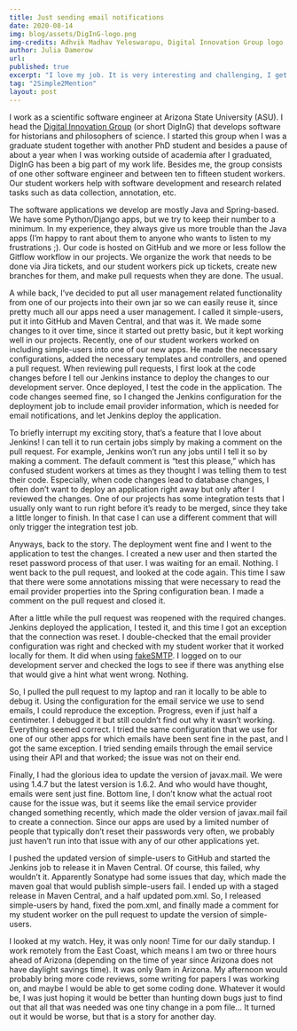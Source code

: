 ```yaml
---
title: Just sending email notifications
date: 2020-08-14
img: blog/assets/DigInG-logo.png
img-credits: Adhvik Madhav Yeleswarapu, Digital Innovation Group logo
author: Julia Damerow
url:
published: true
excerpt: "I love my job. It is very interesting and challenging, I get to learn new things all the time, and some semesters I teach, which I enjoy a lot. Some days, however, are like 2020, you just want them to end."
tag: "2Simple2Mention"
layout: post
---
```


I work as a scientific software engineer at Arizona State University (ASU). I head the [Digital Innovation Group](http://diging.asu.edu/) (or short DigInG) that develops software for historians and philosophers of science. I started this group when I was a graduate student together with another PhD student and besides a pause of about a year when I was working outside of academia after I graduated, DigInG has been a big part of my work life. Besides me, the group consists of one other software engineer and between ten to fifteen student workers. Our student workers help with software development and research related tasks such as data collection, annotation, etc.

The software applications we develop are mostly Java and Spring-based. We have some Python/Django apps, but we try to keep their number to a minimum. In my experience, they always give us more trouble than the Java apps (I’m happy to rant about them to anyone who wants to listen to my frustrations ;). Our code is hosted on GitHub and we more or less follow the Gitflow workflow in our projects. We organize the work that needs to be done via Jira tickets, and our student workers pick up tickets, create new branches for them, and make pull requests when they are done. The usual.

A while back, I’ve decided to put all user management related functionality from one of our projects into their own jar so we can easily reuse it, since pretty much all our apps need a user management. I called it simple-users, put it into GitHub and Maven Central, and that was it. We made some changes to it over time, since it started out pretty basic, but it kept working well in our projects. Recently, one of our student workers worked on including simple-users into one of our new apps. He made the necessary configurations, added the necessary templates and controllers, and opened a pull request. When reviewing pull requests, I first look at the code changes before I tell our Jenkins instance to deploy the changes to our development server. Once deployed, I test the code in the application. The code changes seemed fine, so I changed the Jenkins configuration for the deployment job to include email provider information, which is needed for email notifications, and let Jenkins deploy the application.

To briefly interrupt my exciting story, that’s a feature that I love about Jenkins! I can tell it to run certain jobs simply by making a comment on the pull request. For example, Jenkins won’t run any jobs until I tell it so by making a comment. The default comment is “test this please,” which has confused student workers at times as they thought I was telling them to test their code. Especially, when code changes lead to database changes, I often don’t want to deploy an application right away but only after I reviewed the changes. One of our projects has some integration tests that I usually only want to run right before it’s ready to be merged, since they take a little longer to finish. In that case I can use a different comment that will only trigger the integration test job.

Anyways, back to the story. The deployment went fine and I went to the application to test the changes. I created a new user and then started the reset password process of that user. I was waiting for an email. Nothing. I went back to the pull request, and looked at the code again. This time I saw that there were some annotations missing that were necessary to read the email provider properties into the Spring configuration bean. I made a comment on the pull request and closed it.

After a little while the pull request was reopened with the required changes. Jenkins deployed the application, I tested it, and this time I got an exception that the connection was reset. I double-checked that the email provider configuration was right and checked with my student worker that it worked locally for them. It did when using [fakeSMTP](http://nilhcem.com/FakeSMTP/). I logged on to our development server and checked the logs to see if there was anything else that would give a hint what went wrong. Nothing.

So, I pulled the pull request to my laptop and ran it locally to be able to debug it. Using the configuration for the email service we use to send emails, I could reproduce the exception. Progress, even if just half a centimeter. I debugged it but still couldn’t find out why it wasn’t working. Everything seemed correct. I tried the same configuration that we use for one of our other apps for which emails have been sent fine in the past, and I got the same exception. I tried sending emails through the email service using their API and that worked; the issue was not on their end.

Finally, I had the glorious idea to update the version of javax.mail. We were using 1.4.7 but the latest version is 1.6.2. And who would have thought, emails were sent just fine. Bottom line, I don’t know what the actual root cause for the issue was, but it seems like the email service provider changed something recently, which made the older version of javax.mail fail to create a connection. Since our apps are used by a limited number of people that typically don’t reset their passwords very often, we probably just haven’t run into that issue with any of our other applications yet.

I pushed the updated version of simple-users to GitHub and started the Jenkins job to release it in Maven Central. Of course, this failed, why wouldn’t it. Apparently Sonatype had some issues that day, which made the maven goal that would publish simple-users fail. I ended up with a staged release in Maven Central, and a half updated pom.xml. So, I released simple-users by hand, fixed the pom.xml, and finally made a comment for my student worker on the pull request to update the version of simple-users.

I looked at my watch. Hey, it was only noon! Time for our daily standup. I work remotely from the East Coast, which means I am two or three hours ahead of Arizona (depending on the time of year since Arizona does not have daylight savings time). It was only 9am in Arizona. My afternoon would probably bring more code reviews, some writing for papers I was working on, and maybe I would be able to get some coding done. Whatever it would be, I was just hoping it would be better than hunting down bugs just to find out that all that was needed was one tiny change in a pom file… It turned out it would be worse, but that is a story for another day.
